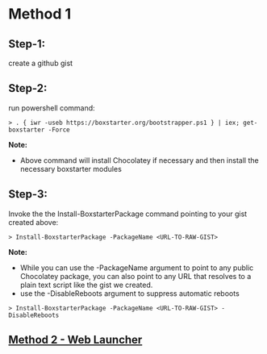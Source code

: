 # Method 1
## Step-1:
create a github gist

## Step-2:
run powershell command: 
```
> . { iwr -useb https://boxstarter.org/bootstrapper.ps1 } | iex; get-boxstarter -Force
```

**Note:**
- Above command will install Chocolatey if necessary and then install the necessary boxstarter modules

## Step-3:
Invoke the the Install-BoxstarterPackage command pointing to your gist created above: 
```
> Install-BoxstarterPackage -PackageName <URL-TO-RAW-GIST>
```

**Note:**
- While you can use the -PackageName argument to point to any public Chocolatey package, you can also point to any URL that resolves to a plain text script like the gist we created.
- use the -DisableReboots argument to suppress automatic reboots
```
> Install-BoxstarterPackage -PackageName <URL-TO-RAW-GIST> -DisableReboots
```

## [Method 2 - Web Launcher](https://github.com/hovermind/dev-env/blob/master/docs/doc-md/boxstarter-web-launcher.md)
